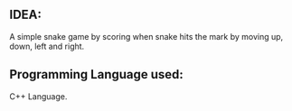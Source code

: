 ## IDEA:
A simple snake game by scoring when snake hits the mark by moving up, down, left and right.
## Programming Language used:
C++ Language.
